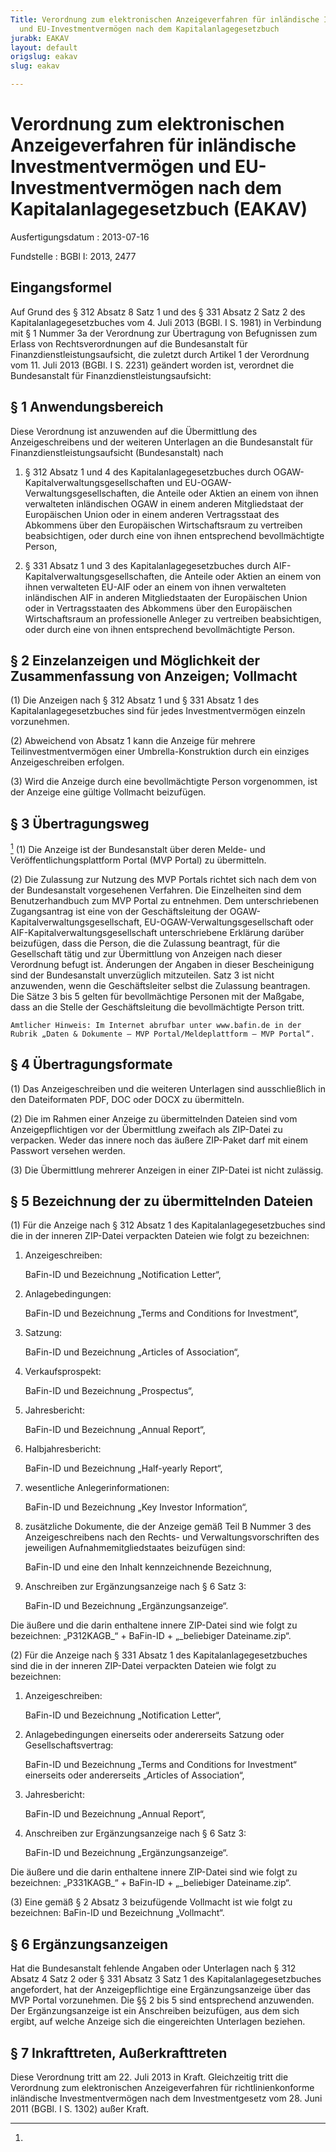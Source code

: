 ```yaml
---
Title: Verordnung zum elektronischen Anzeigeverfahren für inländische Investmentvermögen
  und EU-Investmentvermögen nach dem Kapitalanlagegesetzbuch
jurabk: EAKAV
layout: default
origslug: eakav
slug: eakav

---
```


# Verordnung zum elektronischen Anzeigeverfahren für inländische Investmentvermögen und EU-Investmentvermögen nach dem Kapitalanlagegesetzbuch (EAKAV)

Ausfertigungsdatum
:   2013-07-16

Fundstelle
:   BGBl I: 2013, 2477


## Eingangsformel

Auf Grund des § 312 Absatz 8 Satz 1 und des § 331 Absatz 2 Satz 2 des Kapitalanlagegesetzbuches vom 4. Juli 2013 (BGBl. I S. 1981) in Verbindung mit § 1 Nummer 3a der Verordnung zur Übertragung von Befugnissen zum Erlass von Rechtsverordnungen auf die Bundesanstalt für Finanzdienstleistungsaufsicht, die zuletzt durch Artikel 1 der Verordnung vom 11. Juli 2013 (BGBl. I S. 2231) geändert worden ist, verordnet die Bundesanstalt für Finanzdienstleistungsaufsicht:


## § 1 Anwendungsbereich

Diese Verordnung ist anzuwenden auf die Übermittlung des Anzeigeschreibens und der weiteren Unterlagen an die Bundesanstalt für Finanzdienstleistungsaufsicht (Bundesanstalt) nach

1.  § 312 Absatz 1 und 4 des Kapitalanlagegesetzbuches durch OGAW-Kapitalverwaltungsgesellschaften und EU-OGAW-Verwaltungsgesellschaften, die Anteile oder Aktien an einem von ihnen verwalteten inländischen OGAW in einem anderen Mitgliedstaat der Europäischen Union oder in einem anderen Vertragsstaat des Abkommens über den Europäischen Wirtschaftsraum zu vertreiben beabsichtigen, oder durch eine von ihnen entsprechend bevollmächtigte Person,


2.  § 331 Absatz 1 und 3 des Kapitalanlagegesetzbuches durch AIF-Kapitalverwaltungsgesellschaften, die Anteile oder Aktien an einem von ihnen verwalteten EU-AIF oder an einem von ihnen verwalteten inländischen AIF in anderen Mitgliedstaaten der Europäischen Union oder in Vertragsstaaten des Abkommens über den Europäischen Wirtschaftsraum an professionelle Anleger zu vertreiben beabsichtigen, oder durch eine von ihnen entsprechend bevollmächtigte Person.





## § 2 Einzelanzeigen und Möglichkeit der Zusammenfassung von Anzeigen; Vollmacht

(1) Die Anzeigen nach § 312 Absatz 1 und § 331 Absatz 1 des Kapitalanlagegesetzbuches sind für jedes Investmentvermögen einzeln vorzunehmen.

(2) Abweichend von Absatz 1 kann die Anzeige für mehrere Teilinvestmentvermögen einer Umbrella-Konstruktion durch ein einziges Anzeigeschreiben erfolgen.

(3) Wird die Anzeige durch eine bevollmächtigte Person vorgenommen, ist der Anzeige eine gültige Vollmacht beizufügen.


## § 3 Übertragungsweg

[^F781799_01_BJNR247700013BJNE000400000]
(1) Die Anzeige ist der Bundesanstalt über deren Melde- und Veröffentlichungsplattform Portal (MVP Portal)
zu übermitteln.

(2) Die Zulassung zur Nutzung des MVP Portals richtet sich nach dem von der Bundesanstalt vorgesehenen Verfahren. Die Einzelheiten sind dem Benutzerhandbuch zum MVP Portal zu entnehmen. Dem unterschriebenen Zugangsantrag ist eine von der Geschäftsleitung der OGAW-Kapitalverwaltungsgesellschaft, EU-OGAW-Verwaltungsgesellschaft oder AIF-Kapitalverwaltungsgesellschaft unterschriebene Erklärung darüber beizufügen, dass die Person, die die Zulassung beantragt, für die Gesellschaft tätig und zur Übermittlung von Anzeigen nach dieser Verordnung befugt ist. Änderungen der Angaben in dieser Bescheinigung sind der Bundesanstalt unverzüglich mitzuteilen. Satz 3 ist nicht anzuwenden, wenn die Geschäftsleiter selbst die Zulassung beantragen. Die Sätze 3 bis 5 gelten für bevollmächtige Personen mit der Maßgabe, dass an die Stelle der Geschäftsleitung die bevollmächtigte Person tritt.

    Amtlicher Hinweis: Im Internet abrufbar unter www.bafin.de in der Rubrik „Daten & Dokumente – MVP Portal/Meldeplattform – MVP Portal“.
[^F781799_01_BJNR247700013BJNE000400000]: 

## § 4 Übertragungsformate

(1) Das Anzeigeschreiben und die weiteren Unterlagen sind ausschließlich in den Dateiformaten PDF, DOC oder DOCX zu übermitteln.

(2) Die im Rahmen einer Anzeige zu übermittelnden Dateien sind vom Anzeigepflichtigen vor der Übermittlung zweifach als ZIP-Datei zu verpacken. Weder das innere noch das äußere ZIP-Paket darf mit einem Passwort versehen werden.

(3) Die Übermittlung mehrerer Anzeigen in einer ZIP-Datei ist nicht zulässig.


## § 5 Bezeichnung der zu übermittelnden Dateien

(1) Für die Anzeige nach § 312 Absatz 1 des Kapitalanlagegesetzbuches sind die in der inneren ZIP-Datei verpackten Dateien wie folgt zu bezeichnen:

1.  Anzeigeschreiben:

    BaFin-ID und Bezeichnung „Notification Letter“,


2.  Anlagebedingungen:

    BaFin-ID und Bezeichnung „Terms and Conditions for Investment“,


3.  Satzung:

    BaFin-ID und Bezeichnung „Articles of Association“,


4.  Verkaufsprospekt:

    BaFin-ID und Bezeichnung „Prospectus“,


5.  Jahresbericht:

    BaFin-ID und Bezeichnung „Annual Report“,


6.  Halbjahresbericht:

    BaFin-ID und Bezeichnung „Half-yearly Report“,


7.  wesentliche Anlegerinformationen:

    BaFin-ID und Bezeichnung „Key Investor Information“,


8.  zusätzliche Dokumente, die der Anzeige gemäß Teil B Nummer 3 des Anzeigeschreibens nach den Rechts- und Verwaltungsvorschriften des jeweiligen Aufnahmemitgliedstaates beizufügen sind:

    BaFin-ID und eine den Inhalt kennzeichnende Bezeichnung,


9.  Anschreiben zur Ergänzungsanzeige nach § 6 Satz 3:

    BaFin-ID und Bezeichnung „Ergänzungsanzeige“.



Die äußere und die darin enthaltene innere ZIP-Datei sind wie folgt zu bezeichnen:
„P312KAGB\_“ + BaFin-ID + „\_beliebiger Dateiname.zip“.

(2) Für die Anzeige nach § 331 Absatz 1 des Kapitalanlagegesetzbuches sind die in der inneren ZIP-Datei verpackten Dateien wie folgt zu bezeichnen:

1.  Anzeigeschreiben:

    BaFin-ID und Bezeichnung „Notification Letter“,


2.  Anlagebedingungen einerseits oder andererseits Satzung oder Gesellschaftsvertrag:

    BaFin-ID und Bezeichnung „Terms and Conditions for Investment“ einerseits oder andererseits „Articles of Association“,


3.  Jahresbericht:

    BaFin-ID und Bezeichnung „Annual Report“,


4.  Anschreiben zur Ergänzungsanzeige nach § 6 Satz 3:

    BaFin-ID und Bezeichnung „Ergänzungsanzeige“.



Die äußere und die darin enthaltene innere ZIP-Datei sind wie folgt zu bezeichnen:
„P331KAGB\_“ + BaFin-ID + „\_beliebiger Dateiname.zip“.

(3) Eine gemäß § 2 Absatz 3 beizufügende Vollmacht ist wie folgt zu bezeichnen:
BaFin-ID und Bezeichnung „Vollmacht“.


## § 6 Ergänzungsanzeigen

Hat die Bundesanstalt fehlende Angaben oder Unterlagen nach § 312 Absatz 4 Satz 2 oder § 331 Absatz 3 Satz 1 des Kapitalanlagegesetzbuches angefordert, hat der Anzeigepflichtige eine Ergänzungsanzeige über das MVP Portal vorzunehmen. Die §§ 2 bis 5 sind entsprechend anzuwenden. Der Ergänzungsanzeige ist ein Anschreiben beizufügen, aus dem sich ergibt, auf welche Anzeige sich die eingereichten Unterlagen beziehen.


## § 7 Inkrafttreten, Außerkrafttreten

Diese Verordnung tritt am 22. Juli 2013 in Kraft. Gleichzeitig tritt die Verordnung zum elektronischen Anzeigeverfahren für richtlinienkonforme inländische Investmentvermögen nach dem Investmentgesetz vom 28. Juni 2011 (BGBl. I S. 1302) außer Kraft.

